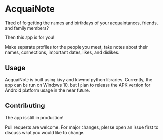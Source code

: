 # AcquaiNote

Tired of forgetting the names and birthdays of your acquaintances, friends, and family members? 

Then this app is for you!

Make separate profiles for the people you meet, take notes about their names, connections, important dates, likes, and dislikes.

## Usage

AcquaiNote is built using kivy and kivymd python libraries. Currently, the app can be run on Windows 10, but I plan to release the APK version for Android platform usage in the near future.

## Contributing
The app is still in production!

Pull requests are welcome. For major changes, please open an issue first to discuss what you would like to change.

